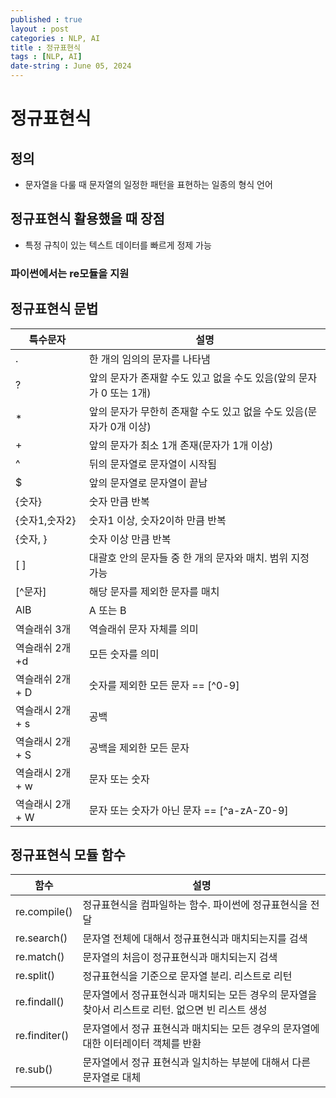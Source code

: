```yaml
---
published : true
layout : post
categories : NLP, AI
title : 정규표현식
tags : [NLP, AI]
date-string : June 05, 2024
---
```


# 정규표현식
## 정의
- 문자열을 다룰 때 문자열의 일정한 패턴을 표현하는 일종의 형식 언어
## 정규표현식 활용했을 때 장점
- 특정 규칙이 있는 텍스트 데이터를 빠르게 정제 가능

### 파이썬에서는 re모듈을 지원

## 정규표현식 문법


|특수문자|설명|
|---|---|
|.|한 개의 임의의 문자를 나타냄|
|?|앞의 문자가 존재할 수도 있고 없을 수도 있음(앞의 문자가 0 또는 1개)|
|*|앞의 문자가 무한히 존재할 수도 있고 없을 수도 있음(문자가 0개 이상)|
|+|앞의 문자가 최소 1개 존재(문자가 1개 이상)|
|^|뒤의 문자열로 문자열이 시작됨|
|$|앞의 문자열로 문자열이 끝남|
|{숫자}|숫자 만큼 반복|
|{숫자1,숫자2}|숫자1 이상, 숫자2이하 만큼 반복|
|{숫자, }|숫자 이상 만큼 반복|
|[ ]|대괄호 안의 문자들 중 한 개의 문자와 매치. 범위 지정 가능|
|[^문자]|해당 문자를 제외한 문자를 매치|
|AlB|A 또는 B|
|역슬래쉬 3개|역슬래쉬 문자 자체를 의미|
|역슬래쉬 2개+d|모든 숫자를 의미|
|역슬래쉬 2개 + D|숫자를 제외한 모든 문자 == [^0-9]|
|역슬래시 2개 + s|공백|
|역슬래시 2개 + S|공백을 제외한 모든 문자|
|역슬래시 2개 + w|문자 또는 숫자|
|역슬래시 2개 + W|문자 또는 숫자가 아닌 문자 == [^a-zA-Z0-9]

## 정규표현식 모듈 함수


|함수|설명|
|----|----|
|re.compile()|정규표현식을 컴파일하는 함수. 파이썬에 정규표현식을 전달|
|re.search()|문자열 전체에 대해서 정규표현식과 매치되는지를 검색|
|re.match()|문자열의 처음이 정규표현식과 매치되는지 검색|
|re.split()|정규표현식을 기준으로 문자열 분리. 리스트로 리턴|
|re.findall()|문자열에서 정규표현식과 매치되는 모든 경우의 문자열을 찾아서 리스트로 리턴. 없으면 빈 리스트 생성|
|re.finditer()|문자열에서 정규 표현식과 매치되는 모든 경우의 문자열에 대한 이터레이터 객체를 반환|
|re.sub()|문자열에서 정규 표현식과 일치하는 부분에 대해서 다른 문자열로 대체|